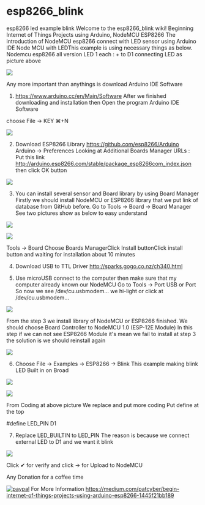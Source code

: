 # esp8266_blink

esp8266 led example blink
Welcome to the esp8266_blink wiki!
Beginning Internet of Things Projects using Arduino, NodeMCU ESP8266
The introduction of NodeMCU esp8266 connect with LED sensor using Arduino IDE
Node MCU with LEDThis example is using necessary things as below.
Nodemcu esp8266 all version
LED 1 each : + to D1
connecting LED as picture above

![](https://cdn-images-1.medium.com/max/800/1*6Iaqx_RPpmaQlK28DewV4g.png)

Any more important than anythings is download Arduino IDE Software

1. https://www.arduino.cc/en/Main/Software
After we finished downloading and installation then
Open the program Arduino IDE Software

choose File -> KEY ⌘+N

![](https://cdn-images-1.medium.com/max/800/1*VKh4Za64Bg3LUZyUIRISWw.png)

2. Download ESP8266 Library https://github.com/esp8266/Arduino
Arduino -> Preferences
Looking at Additional Boards Manager URLs :
Put this link http://arduino.esp8266.com/stable/package_esp8266com_index.json
then click OK button

![](https://cdn-images-1.medium.com/max/800/1*LU2nP4JF-SnzzMX3KHBzJg.png)

3. You can install several sensor and Board library by using Board Manager
Firstly we should install NodeMCU or ESP8266 library that we put link of database from GitHub before.
Go to Tools -> Board -> Board Manager
See two pictures show as below to easy understand

![](https://cdn-images-1.medium.com/max/800/1*_ar3mT30ZrYRlv1wRwyjQg.png)

![](https://cdn-images-1.medium.com/max/800/1*Ov0HWHETi_6ImxYCtHrQoQ.png)

Tools -> Board Choose Boards ManagerClick Install buttonClick install button and waiting for installation about 10 minutes

4. Download USB to TTL Driver http://sparks.gogo.co.nz/ch340.html

5. Use microUSB connect to the computer then make sure that my computer already known our NodeMCU
Go to Tools -> Port USB or Port
So now we see /dev/cu.usbmodem…
we hi-light or click at /dev/cu.usbmodem…

![](https://cdn-images-1.medium.com/max/800/1*6kuFhhO1SrSvz0q06960aQ.png)

From the step 3 we install library of NodeMCU or ESP8266 finished.
We should choose Board Controller to NodeMCU 1.0 (ESP-12E Module)
In this step if we can not see ESP8266 Module it's mean we fail to install at step 3 the solution is we should reinstall again

![](https://cdn-images-1.medium.com/max/800/1*L4vtbBERVVccyQBy1vB1nw.png)

6. Choose File -> Examples -> ESP8266 -> Blink
This example making blink LED Built in on Broad

![](https://cdn-images-1.medium.com/max/800/1*eRvwRgsOi2VDzNXlJYllIg.png)

![](https://cdn-images-1.medium.com/max/800/1*H5XARDUug9pKMhcYgV0JYA.png)

From Coding at above picture We replace and put more coding
Put define at the top

#define LED_PIN D1

7. Replace LED_BUILTIN to LED_PIN
The reason is because we connect external LED to D1 and we want it blink

![](https://cdn-images-1.medium.com/max/800/1*6xu4zW6xPawfNZKv2PIt8w.png)

Click ✔︎ for verify and click → for Upload to NodeMCU

Any Donation for a coffee time

[![paypal](https://www.paypalobjects.com/en_US/i/btn/btn_donateCC_LG.gif)](paypal.me/pensopha)
For More Information
https://medium.com/patcyber/begin-internet-of-things-projects-using-arduino-esp8266-1445f21bb189
